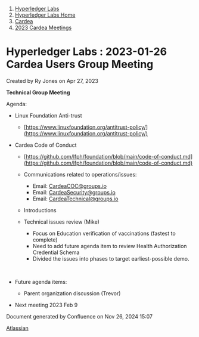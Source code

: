 1. [Hyperledger Labs](index.html)
2. [Hyperledger Labs Home](Hyperledger-Labs-Home_20283400.html)
3. [Cardea](Cardea_20290619.html)
4. [2023 Cardea Meetings](2023-Cardea-Meetings_20294370.html)

# Hyperledger Labs : 2023-01-26 Cardea Users Group Meeting

Created by Ry Jones on Apr 27, 2023

**Technical Group Meeting**

Agenda:

- Linux Foundation Anti-trust
  
  - [https://www.linuxfoundation.org/antitrust-policy/](https://www.linuxfoundation.org/antitrust-policy/)
- Cardea Code of Conduct
  
  - [https://github.com/lfph/foundation/blob/main/code-of-conduct.md](https://github.com/lfph/foundation/blob/main/code-of-conduct.md)
  - Communications related to operations/issues:
    
    - Email: ​​[CardeaCOC@groups.io](https://groups.io/g/CardeaCOC)
    - Email: [CardeaSecurity@groups.io](https://groups.io/g/CardeaSecurity)
    - Email: [CardeaTechnical@groups.io](https://groups.io/g/CardeaTechnical)
  - Introductions
  - Technical issues review (Mike)
    
    - Focus on Education verification of vaccinations (fastest to complete)
    - Need to add future agenda item to review Health Authorization Credential Schema
    - Divided the issues into phases to target earliest-possible demo.

 

- Future agenda items:
  
  - Parent organization discussion (Trevor)
- Next meeting 2023 Feb 9

Document generated by Confluence on Nov 26, 2024 15:07

[Atlassian](http://www.atlassian.com/)

